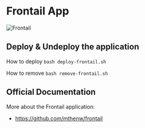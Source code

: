 # Frontail App 

![Frontail](https://user-images.githubusercontent.com/455261/29570317-660c8122-8756-11e7-9d2f-8fea19e05211.gif)

## Deploy & Undeploy the application
How to deploy
`bash deploy-frontail.sh`

How to remove
`bash remove-frontail.sh`


## Official Documentation

More about the Frontail application:

- https://github.com/mthenw/frontail
